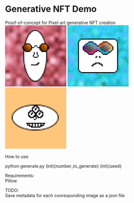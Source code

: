 # Generative NFT Demo
Proof-of-concept for Pixel-art generative NFT creation  
![Example1](https://github.com/xbarjoe/generative_nft_demo/blob/main/1.png?raw=true)
![Example2](https://github.com/xbarjoe/generative_nft_demo/blob/main/2.png?raw=true)
![Example3](https://github.com/xbarjoe/generative_nft_demo/blob/main/3.png?raw=true)

How to use:  
                                          
python generate.py (int){number_to_generate} (int){seed}  

Requirements:  
Pillow  

TODO:  
Save metadata for each cooresponding image as a json file
